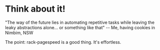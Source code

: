 # Think about it!

"The way of the future lies in automating repetitive tasks while leaving the leaky abstractions alone... or something like that" -- Me, having cookies in Nimbim, NSW

The point: rack-pagespeed is a good thing. It's effortless.